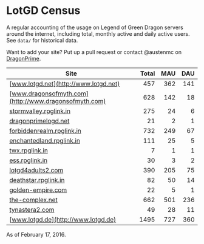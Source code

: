 # LotGD Census
A regular accounting of the usage on Legend of Green Dragon servers around the internet, including total, monthly active and daily active users. See `data/` for historical data.

Want to add your site? Put up a pull request or contact @austenmc on [DragonPrime](http://dragonprime.net).


Site | Total | MAU | DAU
--- | ---:| ---:| ---:
[www.lotgd.net](http://www.lotgd.net)|457|362|141
[www.dragonsofmyth.com](http://www.dragonsofmyth.com)|628|142|18
[stormvalley.rpglink.in](http://stormvalley.rpglink.in)|275|24|6
[dragonprimelogd.net](http://dragonprimelogd.net)|21|2|1
[forbiddenrealm.rpglink.in](http://forbiddenrealm.rpglink.in)|732|249|67
[enchantedland.rpglink.in](http://enchantedland.rpglink.in)|111|25|5
[twx.rpglink.in](http://twx.rpglink.in)|7|1|1
[ess.rpglink.in](http://ess.rpglink.in)|30|3|2
[lotgd4adults2.com](http://lotgd4adults2.com)|390|205|75
[deathstar.rpglink.in](http://deathstar.rpglink.in)|82|50|14
[golden-empire.com](http://golden-empire.com)|22|5|1
[the-complex.net](http://the-complex.net)|662|501|236
[tynastera2.com](http://tynastera2.com)|49|28|11
[www.lotgd.de](http://www.lotgd.de)|1495|727|360

As of February 17, 2016.
